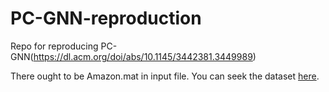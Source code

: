 # PC-GNN-reproduction

Repo for reproducing PC-GNN(https://dl.acm.org/doi/abs/10.1145/3442381.3449989)

There ought to be Amazon.mat in input file. You can seek the dataset [here](https://paperswithcode.com/dataset/amazon-fraud).
